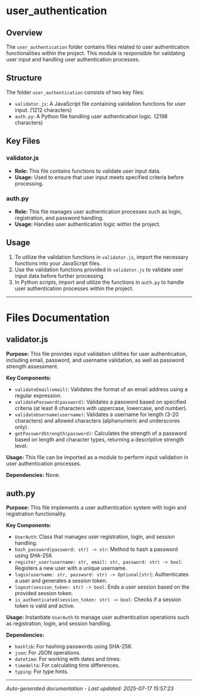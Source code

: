 # user_authentication

## Overview
The `user_authentication` folder contains files related to user authentication functionalities within the project. This module is responsible for validating user input and handling user authentication processes.

## Structure
The folder `user_authentication` consists of two key files:
- `validator.js`: A JavaScript file containing validation functions for user input. (1212 characters)
- `auth.py`: A Python file handling user authentication logic. (2198 characters)

## Key Files
### validator.js
- **Role:** This file contains functions to validate user input data.
- **Usage:** Used to ensure that user input meets specified criteria before processing.

### auth.py
- **Role:** This file manages user authentication processes such as login, registration, and password handling.
- **Usage:** Handles user authentication logic within the project.

## Usage
1. To utilize the validation functions in `validator.js`, import the necessary functions into your JavaScript files.
2. Use the validation functions provided in `validator.js` to validate user input data before further processing.
3. In Python scripts, import and utilize the functions in `auth.py` to handle user authentication processes within the project.

---

# Files Documentation

## validator.js

**Purpose:** This file provides input validation utilities for user authentication, including email, password, and username validation, as well as password strength assessment.

**Key Components:**
- `validateEmail(email)`: Validates the format of an email address using a regular expression.
- `validatePassword(password)`: Validates a password based on specified criteria (at least 8 characters with uppercase, lowercase, and number).
- `validateUsername(username)`: Validates a username for length (3-20 characters) and allowed characters (alphanumeric and underscores only).
- `getPasswordStrength(password)`: Calculates the strength of a password based on length and character types, returning a descriptive strength level.

**Usage:** This file can be imported as a module to perform input validation in user authentication processes.

**Dependencies:** None.

## auth.py

**Purpose:** This file implements a user authentication system with login and registration functionality.

**Key Components:**
- `UserAuth`: Class that manages user registration, login, and session handling.
- `hash_password(password: str) -> str`: Method to hash a password using SHA-256.
- `register_user(username: str, email: str, password: str) -> bool`: Registers a new user with a unique username.
- `login(username: str, password: str) -> Optional[str]`: Authenticates a user and generates a session token.
- `logout(session_token: str) -> bool`: Ends a user session based on the provided session token.
- `is_authenticated(session_token: str) -> bool`: Checks if a session token is valid and active.

**Usage:** Instantiate `UserAuth` to manage user authentication operations such as registration, login, and session handling.

**Dependencies:**
- `hashlib`: For hashing passwords using SHA-256.
- `json`: For JSON operations.
- `datetime`: For working with dates and times.
- `timedelta`: For calculating time differences.
- `typing`: For type hints.

---
*Auto-generated documentation - Last updated: 2025-07-17 15:57:23*
